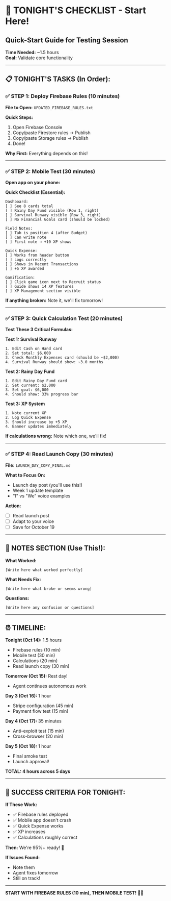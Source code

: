 # 🌙 TONIGHT'S CHECKLIST - Start Here!
## Quick-Start Guide for Testing Session

**Time Needed:** ~1.5 hours  
**Goal:** Validate core functionality

---

## 📋 **TONIGHT'S TASKS (In Order):**

### **✅ STEP 1: Deploy Firebase Rules** (10 minutes)

**File to Open:** `UPDATED_FIREBASE_RULES.txt`

**Quick Steps:**
1. Open Firebase Console
2. Copy/paste Firestore rules → Publish
3. Copy/paste Storage rules → Publish
4. Done!

**Why First:** Everything depends on this!

---

### **✅ STEP 2: Mobile Test** (30 minutes)

**Open app on your phone:**

**Quick Checklist (Essential):**
```
Dashboard:
[ ] See 8 cards total
[ ] Rainy Day Fund visible (Row 1, right)
[ ] Survival Runway visible (Row 3, right)
[ ] No Financial Goals card (should be locked)

Field Notes:
[ ] Tab is position 4 (after Budget)
[ ] Can write note
[ ] First note → +10 XP shows

Quick Expense:
[ ] Works from header button
[ ] Logs correctly
[ ] Shows in Recent Transactions
[ ] +5 XP awarded

Gamification:
[ ] Click game icon next to Recruit status
[ ] Guide shows 14 XP features
[ ] XP Management section visible
```

**If anything broken:** Note it, we'll fix tomorrow!

---

### **✅ STEP 3: Quick Calculation Test** (20 minutes)

**Test These 3 Critical Formulas:**

**Test 1: Survival Runway**
```
1. Edit Cash on Hand card
2. Set total: $6,000
3. Check Monthly Expenses card (should be ~$2,000)
4. Survival Runway should show: ~3.0 months
```

**Test 2: Rainy Day Fund**
```
1. Edit Rainy Day Fund card
2. Set current: $2,000
3. Set goal: $6,000
4. Should show: 33% progress bar
```

**Test 3: XP System**
```
1. Note current XP
2. Log Quick Expense
3. Should increase by +5 XP
4. Banner updates immediately
```

**If calculations wrong:** Note which one, we'll fix!

---

### **✅ STEP 4: Read Launch Copy** (30 minutes)

**File:** `LAUNCH_DAY_COPY_FINAL.md`

**What to Focus On:**
- Launch day post (you'll use this!)
- Week 1 update template
- "I" vs "We" voice examples

**Action:**
- [ ] Read launch post
- [ ] Adapt to your voice
- [ ] Save for October 19

---

## 📝 **NOTES SECTION (Use This!):**

**What Worked:**
```
[Write here what worked perfectly]
```

**What Needs Fix:**
```
[Write here what broke or seems wrong]
```

**Questions:**
```
[Write here any confusion or questions]
```

---

## ⏰ **TIMELINE:**

**Tonight (Oct 14):** 1.5 hours
- Firebase rules (10 min)
- Mobile test (30 min)
- Calculations (20 min)
- Read launch copy (30 min)

**Tomorrow (Oct 15):** Rest day!
- Agent continues autonomous work

**Day 3 (Oct 16):** 1 hour
- Stripe configuration (45 min)
- Payment flow test (15 min)

**Day 4 (Oct 17):** 35 minutes
- Anti-exploit test (15 min)
- Cross-browser (20 min)

**Day 5 (Oct 18):** 1 hour
- Final smoke test
- Launch approval!

**TOTAL: 4 hours across 5 days**

---

## 🎯 **SUCCESS CRITERIA FOR TONIGHT:**

**If These Work:**
- ✅ Firebase rules deployed
- ✅ Mobile app doesn't crash
- ✅ Quick Expense works
- ✅ XP increases
- ✅ Calculations roughly correct

**Then:** We're 95%+ ready! 🚀

**If Issues Found:**
- Note them
- Agent fixes tomorrow
- Still on track!

---

**START WITH FIREBASE RULES (10 min), THEN MOBILE TEST!** 🌙✨
